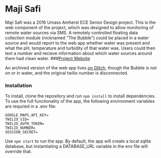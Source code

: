 # Maji Safi

Maji Safi was a 2016 Umass Amherst ECE Senior Design project. This is the web component of the project, which was designed to allow monitoring of remote water sources via SMS. A remotely controlled floating data collection module (nicknamed "The Bubble") could be placed in a water source and would report to the web app whether water was present and what the pH, temperature and turbidity of that water was. Users could then text a number and recieve information about which water sources around them had clean water. 
###[Project Website](http://www.ecs.umass.edu/ece/sdp/sdp16/team13/MajiSafiWebsite.html)

An archived version of the web app lives [on Glitch](https://maji-safi.glitch.me/), though the Bubble is not on or in water, and the original twilio number is disconnected. 

### Installation
To install, clone the repository and run `npm install` to install dependencies. To use the full functionality of the app, the following environment variables are requried in a .env file:
```
GOOGLE_MAPS_API_KEY=
TWILIO_SID=
TWILIO_AUTH_TOKEN=
TWILIO_NUMBER=
SESSION_SECRET=
```
Use `npm start` to run the app. By default, the app will create a local sqlite database, but instantiating a DATABASE\_URL variable in the env file will override that. 
